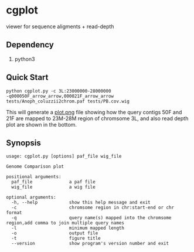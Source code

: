 # cgplot
viewer for sequence aligments + read-depth

## Dependency
1. python3 

## Quick Start 

```
python cgplot.py -c 3L:23000000-28000000 
-q000050F_arrow_arrow,000021F_arrow_arrow 
tests/Anoph_coluzzii2chrom.paf tests/PB.cov.wig
```
This will generate a [plot.png](https://github.com/dfguan/cgplot/tree/master/tests/plot.png) file showing how the query contigs 50F and 21F are mapped to 23M-28M region of chromsome 3L, and also read depth plot are shown in the bottom. 

## Synopsis

```
usage: cgplot.py [options] paf_file wig_file

Genome Comparison plot

positional arguments:
  paf_file              a paf file
  wig_file              a wig file

optional arguments:
  -h, --help            show this help message and exit
  -c                    chromsome region in chr:start-end or chr format
  -q                    query name(s) mapped into the chromsome region,add comma to join multiple query names
  -l                    minimum mapped length
  -o                    output file
  -t                    figure title
  --version             show program's version number and exit

```





 



